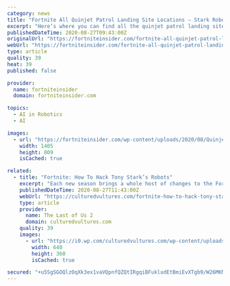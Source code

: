 ```yaml
---
category: news
title: "Fortnite All Quinjet Patrol Landing Site Locations – Stark Robots"
excerpt: "Here’s where you can find all the quinjet patrol landing sites in Fortnite chapter 2 season 4. A brand new season is upon is with map changes, a new battle pass, and of course a brand new set of Fortnite challenges."
publishedDateTime: 2020-08-27T09:43:00Z
originalUrl: "https://fortniteinsider.com/fortnite-all-quinjet-patrol-landing-site-locations-stark-robots/"
webUrl: "https://fortniteinsider.com/fortnite-all-quinjet-patrol-landing-site-locations-stark-robots/"
type: article
quality: 39
heat: 39
published: false

provider:
  name: fortniteinsider
  domain: fortniteinsider.com

topics:
  - AI in Robotics
  - AI

images:
  - url: "https://fortniteinsider.com/wp-content/uploads/2020/08/Quinjet-Patrol-Fortnite.jpg"
    width: 1405
    height: 809
    isCached: true

related:
  - title: "Fortnite: How To Hack Tony Stark’s Robots"
    excerpt: "Each new season brings a whole host of changes to the Fortnite experience and it seems Season 4 is no different. As well as a change to the weapon meta and some map changes, we can now also hack Tony Stark’s robots."
    publishedDateTime: 2020-08-27T11:43:00Z
    webUrl: "https://culturedvultures.com/fortnite-how-to-hack-tony-starks-robots/"
    type: article
    provider:
      name: The Last of Us 2
      domain: culturedvultures.com
    quality: 39
    images:
      - url: "https://i0.wp.com/culturedvultures.com/wp-content/uploads/2016/11/18375601324_cacd540a4d_z.jpg?fit=640%2C360&#038;ssl=1"
        width: 640
        height: 360
        isCached: true

secured: "+u5SgSGOQlzOqXk3ex1vaVQpnfQZQtIRgqiBFukludEtBmiEvXTgb9/W26MKM+lNT8e+obCzakSxcUzUtRf+Xgvm2vKckzFpTqZ6Ug4QZwbPIZ/0fvJXsc07GqRK7kYlbhUQNtGg67/2waYJU51LynoHCcTMluy3+DbAl/m3LznAoA+BCbxzkrlbkRhzLJ8+fDzdVfgpNWgTXHo3vZONeZ8FlDlCAYPjVqC8b5dnVgJGHHOIlCCRwR/KLP9BhoZ2akwT1T+0AuHhVonHUYelM0qsNfSvCKYN4B5qBgHV5+JktuJpajcs9yhN5GLl2WkNyN/Bwd16poYl25DVIJ9IUIWiOVINpN5p5BXsxAyNXqU=;WAGkA+VnFvqnkYePAhHq3g=="
---
```



